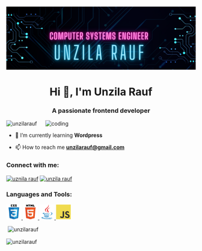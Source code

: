 ![logo](https://github.com/unzilarauf/Unzila-Rauf/blob/main/banner.png)
<h1 align="center">Hi 👋, I'm Unzila Rauf</h1>
<h3 align="center">A passionate frontend developer</h3>
<img align="right" alt="coding" width="400" src="https://miro.medium.com/v2/resize:fit:720/1*vJjJ3Mdok6Rvxx85IIRqBQ.gif">

<p align="left"> <img src="https://komarev.com/ghpvc/?username=unzilarauf&label=Profile%20views&color=0e75b6&style=flat" alt="unzilarauf" /> </p>

- 🌱 I’m currently learning **Wordpress**

- 📫 How to reach me **unzilarauf@gmail.com**

<h3 align="left">Connect with me:</h3>
<p align="left">
<a href="https://linkedin.com/in/uznila rauf" target="blank"><img align="center" src="https://raw.githubusercontent.com/rahuldkjain/github-profile-readme-generator/master/src/images/icons/Social/linked-in-alt.svg" alt="uznila rauf" height="30" width="40" /></a>
<a href="https://instagram.com/unzila rauf" target="blank"><img align="center" src="https://raw.githubusercontent.com/rahuldkjain/github-profile-readme-generator/master/src/images/icons/Social/instagram.svg" alt="unzila rauf" height="30" width="40" /></a>
</p>

<h3 align="left">Languages and Tools:</h3>
<p align="left"> <a href="https://www.w3schools.com/css/" target="_blank" rel="noreferrer"> <img src="https://raw.githubusercontent.com/devicons/devicon/master/icons/css3/css3-original-wordmark.svg" alt="css3" width="40" height="40"/> </a> <a href="https://www.w3.org/html/" target="_blank" rel="noreferrer"> <img src="https://raw.githubusercontent.com/devicons/devicon/master/icons/html5/html5-original-wordmark.svg" alt="html5" width="40" height="40"/> </a> <a href="https://www.java.com" target="_blank" rel="noreferrer"> <img src="https://raw.githubusercontent.com/devicons/devicon/master/icons/java/java-original.svg" alt="java" width="40" height="40"/> </a> 
    <a href="https://developer.mozilla.org/en-US/docs/Web/JavaScript" target="_blank" rel="noreferrer">
    <img src="https://raw.githubusercontent.com/devicons/devicon/master/icons/javascript/javascript-original.svg" alt="javascript" width="40" height="40"/>
  </a>
</p>

<p>&nbsp;<img align="center" src="https://github-readme-stats.vercel.app/api?username=unzilarauf&show_icons=true&locale=en" alt="unzilarauf" /></p>

<p><img align="center" src="https://github-readme-streak-stats.herokuapp.com/?user=unzilarauf&" alt="unzilarauf" /></p>
